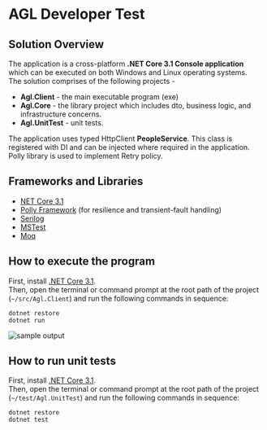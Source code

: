 # AGL Developer Test

## Solution Overview
The application is a cross-platform **.NET Core 3.1 Console application** which can be executed on both Windows and Linux operating systems.  
The solution comprises of the following projects - 

- **Agl.Client** - the main executable program (exe)
- **Agl.Core** - the library project which includes dto, business logic, and infrastructure concerns. 
- **Agl.UnitTest** - unit tests.   

The application uses typed HttpClient **PeopleService**. This class is registered with DI and can be injected where required in the application.  
Polly library is used to implement Retry policy.

## Frameworks and Libraries
- [NET Core 3.1](https://docs.microsoft.com/en-us/aspnet/core/release-notes/aspnetcore-3.1?view=aspnetcore-3.1)
- [Polly Framework](https://docs.microsoft.com/en-us/dotnet/architecture/microservices/implement-resilient-applications/implement-http-call-retries-exponential-backoff-polly) (for resilience and transient-fault handling)
- [Serilog](https://serilog.net/)
- [MSTest](https://docs.microsoft.com/en-us/dotnet/core/testing/unit-testing-with-mstest)
- [Moq](https://github.com/moq/moq4)

## How to execute the program

First, install [.NET Core 3.1](https://dotnet.microsoft.com/download/dotnet-core/3.1).  
Then, open the terminal or command prompt at the root path of the project (```~/src/Agl.Client```) and run the following commands in sequence:

```
dotnet restore
dotnet run
```

![sample output](../master/images/sample-output.png)

## How to run unit tests

First, install [.NET Core 3.1](https://dotnet.microsoft.com/download/dotnet-core/3.1).  
Then, open the terminal or command prompt at the root path of the project (```~/test/Agl.UnitTest```) and run the following commands in sequence:

```
dotnet restore
dotnet test
```
